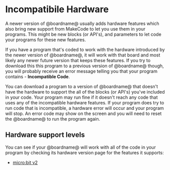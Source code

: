#  Incompatibile Hardware

A newer version of @boardname@ usually adds hardware features which also bring new support from MakeCode to let you use them in your programs. This might be new blocks (or API's), and parameters to let code your programs for these new features.

If you have a program that's coded to work with the hardware introduced by the newer version of @boardname@, it will work with that board and most likely any newer future version that keeps these features. If you try to download this this program to a previous version of @boardname@ though, you will probably receive an error message telling you that your program contains - **Incompatible Code**.

You can download a program to a version of @boardname@ that doesn't have the hardware to support the all of the blocks (or API's) you've included in your code. Your program may run fine if it doesn't reach any code that uses any of the incompatible hardware features. If your program does try to run code that is incompatible, a hardware error will occur and your program will stop. An error code may show on the screen and you will need to reset the @boardname@ to run the program again.

## Hardware support levels

You can see if your @boardname@ will work with all of the code in your program by checking its hardware version page for the features it supports:

* [micro:bit v2](/device/v2)
